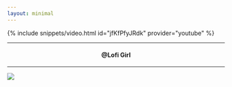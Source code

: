```yaml
---
layout: minimal
---
```


{% include snippets/video.html id="jfKfPfyJRdk" provider="youtube" %}

---

<h4> <p align="center"> @Lofi Girl </p> </h4>

---

![](https://m.youtube.com/watch?v=6Qq2OMFh8Pc)
